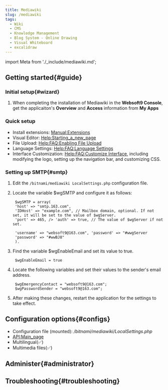 ```yaml
---
title: Mediawiki
slug: /mediawiki
tags:
  - Wiki
  - CMS 
  - Knowledge Management
  - Blog System - Online Drawing
  - Visual Whiteboard
  - excalidraw
---
```


import Meta from './_include/mediawiki.md';

<Meta name="meta" />

## Getting started{#guide}

### Initial setup{#wizard}

1. When completing the installation of Mediawiki in the **Websoft9 Console**, get the applicaiton's **Overview** and **Access** information from **My Apps**  

### Quick setup
 
- Install extensions: [Manual:Extensions](https://www.mediawiki.org/wiki/Manual:Extensions/zh)
- Visual Editor: [Help:Starting_a_new_page](https://www.mediawiki.org/wiki/Help:VisualEditor/User_guide/zh)
- File Upload: [Help:FAQ:Enabling File Upload](https://www.mediawiki.org/wiki/Manual:FAQ/zh#如何启用文件上传?)
- Language Settings: [Help:FAQ:Language Settings](https://www.mediawiki.org/wiki/Manual:FAQ/zh#我如何更改界面语言?)
- Interface Customization: [Help:FAQ:Customize Interface](https://www.mediawiki.org/wiki/Manual:FAQ/zh#定制界面), including modifying the logo, setting up the navigation bar, and customizing CSS.

### Setting up SMTP{#smtp}

1. Edit the `/bitnami/mediawiki LocalSettings.php` configuration file.

2. Locate the variable $wgSMTP and configure it as follows: 
   
   ```
    $wgSMTP = array(
    'host' => "smtp.163.com", 
    'IDHost' => "example.com", // Mailbox domain, optional. If not set, it will be set to the value of $wgServer. 
    'port' => 465, /> 'auth' => true, // The value of $wgServer if not set.    
        
    'username' => "websoft9@163.com", 'password' => "#wwgServer    
    'password' => "#wwBJ8"    
    ).
   ```

3. Find the variable $wgEnableEmail and set its value to true.
   
   ```
    $wgEnableEmail = true
   ```


4. Locate the following variables and set their values to the sender's email address.
   
   ```
    $wgEmergencyContact = "websoft9@163.com";
    $wgPasswordSender = "websoft9@163.com";
   ```

5. After making these changes, restart the application for the settings to take effect.

## Configuration options{#configs}

- Configuration file (mounted): */bitnami/mediawiki/LocalSettings.php*
- [API:Main_page](https://www.mediawiki.org/wiki/API:Main_page/zh)
- Multilingual(✅)
- Multimedia files(✅)

## Administer{#administrator}

## Troubleshooting{#troubleshooting}

